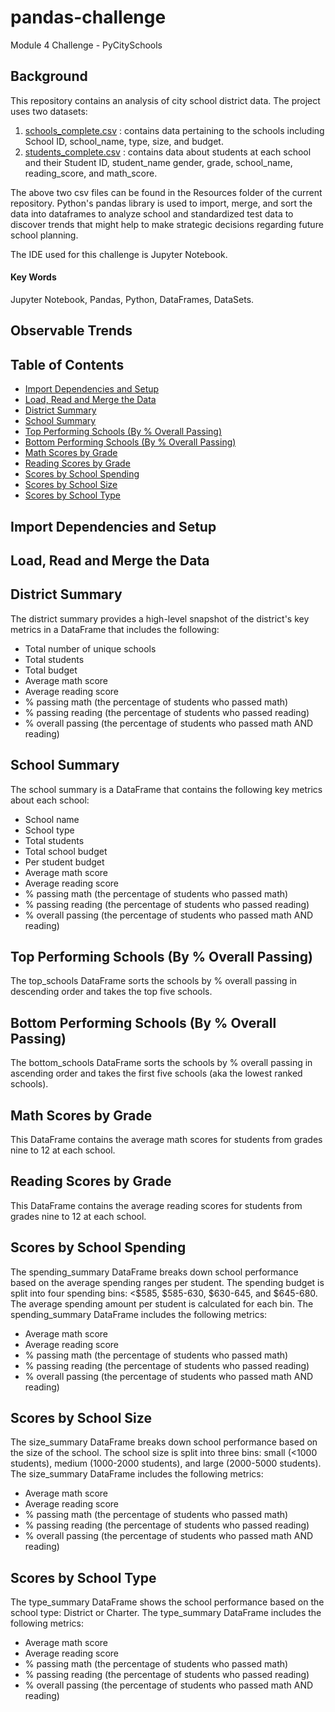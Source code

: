 # pandas-challenge
Module 4 Challenge - PyCitySchools


## Background

This repository contains an analysis of city school district data. The project uses two datasets:
1. [schools_complete.csv](https://github.com/dspataru/pandas-challenge/blob/main/Resources/schools_complete.csv) : contains data pertaining to the schools including School ID, school_name, type, size, and budget.
2. [students_complete.csv](https://github.com/dspataru/pandas-challenge/blob/main/Resources/students_complete.csv) : contains data about students at each school and their Student ID, student_name gender, grade, school_name, reading_score, and math_score.

The above two csv files can be found in the Resources folder of the current repository. Python's pandas library is used to import, merge, and sort the data into dataframes to analyze school and standardized test data to discover trends that might help to make strategic decisions regarding future school planning.

The IDE used for this challenge is Jupyter Notebook.

#### Key Words
Jupyter Notebook, Pandas, Python, DataFrames, DataSets.

## Observable Trends

## Table of Contents
* [Import Dependencies and Setup]()
* [Load, Read and Merge the Data]()
* [District Summary]()
* [School Summary]()
* [Top Performing Schools (By % Overall Passing)]()
* [Bottom Performing Schools (By % Overall Passing)]()
* [Math Scores by Grade]()
* [Reading Scores by Grade]()
* [Scores by School Spending]()
* [Scores by School Size]()
* [Scores by School Type]()

## Import Dependencies and Setup

## Load, Read and Merge the Data

## District Summary

The district summary provides a high-level snapshot of the district's key metrics in a DataFrame that includes the following:
* Total number of unique schools
* Total students
* Total budget
* Average math score
* Average reading score
* % passing math (the percentage of students who passed math)
* % passing reading (the percentage of students who passed reading) 
* % overall passing (the percentage of students who passed math AND reading)

## School Summary

The school summary is a DataFrame that contains the following key metrics about each school:
* School name
* School type
* Total students
* Total school budget
* Per student budget
* Average math score
* Average reading score
* % passing math (the percentage of students who passed math)
* % passing reading (the percentage of students who passed reading)
* % overall passing (the percentage of students who passed math AND reading)

## Top Performing Schools (By % Overall Passing)

The top_schools DataFrame sorts the schools by % overall passing in descending order and takes the top five schools.

## Bottom Performing Schools (By % Overall Passing)

The bottom_schools DataFrame sorts the schools by % overall passing in ascending order and takes the first five schools (aka the lowest ranked schools).

## Math Scores by Grade

This DataFrame contains the average math scores for students from grades nine to 12 at each school.

## Reading Scores by Grade

This DataFrame contains the average reading scores for students from grades nine to 12 at each school.

## Scores by School Spending

The spending_summary DataFrame breaks down school performance based on the average spending ranges per student. The spending budget is split into four spending bins: <$585, $585-630, $630-645, and $645-680. The average spending amount per student is calculated for each bin. The spending_summary DataFrame includes the following metrics:
* Average math score
* Average reading score
* % passing math (the percentage of students who passed math)
* % passing reading (the percentage of students who passed reading)
* % overall passing (the percentage of students who passed math AND reading)

## Scores by School Size

The size_summary DataFrame breaks down school performance based on the size of the school. The school size is split into three bins: small (<1000 students), medium (1000-2000 students), and large (2000-5000 students). The size_summary DataFrame includes the following metrics:
* Average math score
* Average reading score
* % passing math (the percentage of students who passed math)
* % passing reading (the percentage of students who passed reading)
* % overall passing (the percentage of students who passed math AND reading)

## Scores by School Type

The type_summary DataFrame shows the school performance based on the school type: District or Charter. The type_summary DataFrame includes the following metrics:
* Average math score
* Average reading score
* % passing math (the percentage of students who passed math)
* % passing reading (the percentage of students who passed reading)
* % overall passing (the percentage of students who passed math AND reading)


